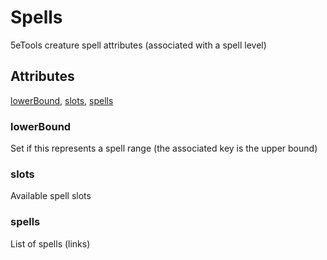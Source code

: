 # Spells

5eTools creature spell attributes (associated with a spell level)

## Attributes

[lowerBound](#lowerbound), [slots](#slots), [spells](#spells)


### lowerBound

Set if this represents a spell range (the associated key is the upper bound)

### slots

Available spell slots

### spells

List of spells (links)
